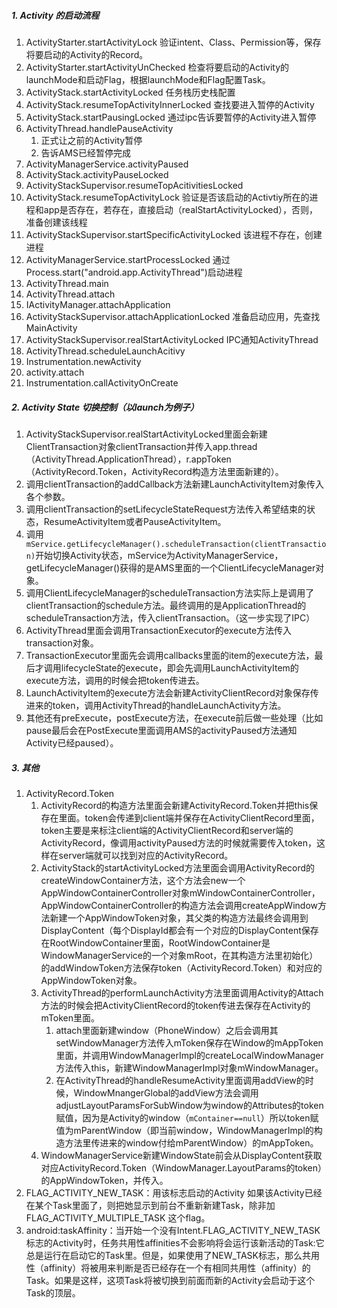 ##### 1. Activity 的启动流程
1. ActivityStarter.startActivityLock 验证intent、Class、Permission等，保存将要启动的Activity的Record。
2. ActivityStarter.startActivityUnChecked 检查将要启动的Activity的launchMode和启动Flag，根据launchMode和Flag配置Task。
3. ActivityStack.startActivityLocked 任务栈历史栈配置
4. ActivityStack.resumeTopActivityInnerLocked 查找要进入暂停的Activity
5. ActivityStack.startPausingLocked 通过ipc告诉要暂停的Activity进入暂停
6. ActivityThread.handlePauseActivity
    1. 正式让之前的Activity暂停
    2. 告诉AMS已经暂停完成
7. ActivityManagerService.activityPaused
8. ActivityStack.activityPauseLocked
9. ActivityStackSupervisor.resumeTopAcitivitiesLocked
10. ActivityStack.resumeTopActivityLock 验证是否该启动的Activtiy所在的进程和app是否存在，若存在，直接启动（realStartActivityLocked），否则，准备创建该线程
11. ActivityStackSupervisor.startSpecificActivityLocked 该进程不存在，创建进程
12. ActivityManagerService.startProcessLocked 通过Process.start("android.app.ActivityThread")启动进程
13. ActivityThread.main
14. ActivityThread.attach 
15. IActivityManager.attachApplication
16. ActivityStackSupervisor.attachApplicationLocked 准备启动应用，先查找MainActivity
17. ActivityStackSupervisor.realStartActivityLocked IPC通知ActivityThread
18. ActivityThread.scheduleLaunchAcitivy
19. Instrumentation.newActivity
20. activity.attach
21. Instrumentation.callActivityOnCreate

##### 2. Activity State 切换控制（以launch为例子）
1. ActivityStackSupervisor.realStartActivityLocked里面会新建ClientTransaction对象clientTransaction并传入app.thread（ActivityThread.ApplicationThread），r.appToken（ActivityRecord.Token，ActivityRecord构造方法里面新建的）。
2. 调用clientTransaction的addCallback方法新建LaunchActivityItem对象传入各个参数。
3. 调用clientTransaction的setLifecycleStateRequest方法传入希望结束的状态，ResumeActivityItem或者PauseActivityItem。
4. 调用``` mService.getLifecycleManager().scheduleTransaction(clientTransaction)```开始切换Activity状态，mService为ActivityManagerService，getLifecycleManager()获得的是AMS里面的一个ClientLifecycleManager对象。
5. 调用ClientLifecycleManager的scheduleTransaction方法实际上是调用了clientTransaction的schedule方法。最终调用的是ApplicationThread的scheduleTransaction方法，传入clientTransaction。（这一步实现了IPC）
6. ActivityThread里面会调用TransactionExecutor的execute方法传入transaction对象。
7. TransactionExecutor里面先会调用callbacks里面的item的execute方法，最后才调用lifecycleState的execute，即会先调用LaunchActivityItem的execute方法，调用的时候会把token传进去。
8. LaunchActivityItem的execute方法会新建ActivityClientRecord对象保存传进来的token，调用ActivityThread的handleLaunchActivity方法。
9. 其他还有preExecute，postExecute方法，在execute前后做一些处理（比如pause最后会在PostExecute里面调用AMS的activityPaused方法通知Activity已经paused）。

##### 3. 其他
1. ActivityRecord.Token
    1. ActivityRecord的构造方法里面会新建ActivityRecord.Token并把this保存在里面。token会传递到client端并保存在ActivityClientRecord里面，token主要是来标注client端的ActivityClientRecord和server端的ActivityRecord，像调用activityPaused方法的时候就需要传入token，这样在server端就可以找到对应的ActivityRecord。
    2. ActivityStack的startActivityLocked方法里面会调用ActivityRecord的createWindowContainer方法，这个方法会new一个AppWindowContainerController对象mWindowContainerController，AppWindowContainerController的构造方法会调用createAppWindow方法新建一个AppWindowToken对象，其父类的构造方法最终会调用到DisplayContent（每个DisplayId都会有一个对应的DisplayContent保存在RootWindowContainer里面，RootWindowContainer是WindowManagerService的一个对象mRoot，在其构造方法里初始化）的addWindowToken方法保存token（ActivityRecord.Token）和对应的AppWindowToken对象。
    3. ActivityThread的performLaunchActivity方法里面调用Activity的Attach方法的时候会把ActivityClientRecord的token传进去保存在Activity的mToken里面。
        1. attach里面新建window（PhoneWindow）之后会调用其setWindowManager方法传入mToken保存在Window的mAppToken里面，并调用WindowManagerImpl的createLocalWindowManager方法传入this，新建WindowManagerImpl对象mWindowManager。
        2. 在ActivityThread的handleResumeActivity里面调用addView的时候，WindowMnangerGlobal的addView方法会调用adjustLayoutParamsForSubWindow为window的Attributes的token赋值，因为是Activity的window（```mContainer==null```）所以token赋值为mParentWindow（即当前window，WindowManagerImpl的构造方法里传进来的window付给mParentWindow）的mAppToken。
    4. WindowManagerService新建WindowState前会从DisplayContent获取对应ActivityRecord.Token（WindowManager.LayoutParams的token）的AppWindowToken，并传入。
2. FLAG_ACTIVITY_NEW_TASK：用该标志启动的Activity 如果该Activity已经在某个Task里面了，则把她显示到前台不重新新建Task，除非加 FLAG_ACTIVITY_MULTIPLE_TASK 这个flag。
3. android:taskAffinity：当开始一个没有Intent.FLAG_ACTIVITY_NEW_TASK标志的Activity时，任务共用性affinities不会影响将会运行该新活动的Task:它总是运行在启动它的Task里。但是，如果使用了NEW_TASK标志，那么共用性（affinity）将被用来判断是否已经存在一个有相同共用性（affinity）的Task。如果是这样，这项Task将被切换到前面而新的Activity会启动于这个Task的顶层。